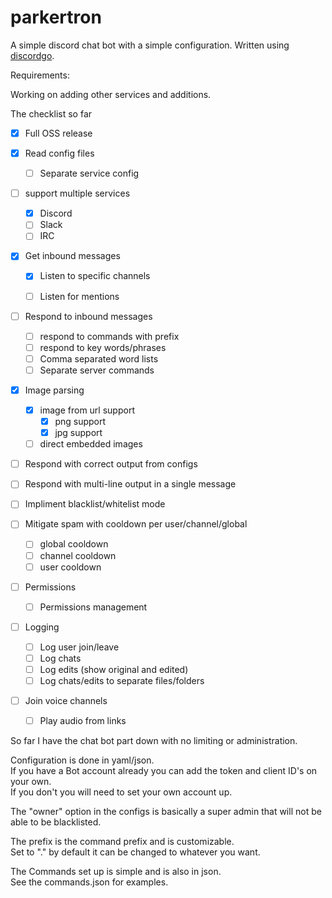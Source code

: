# parkertron

A simple discord chat bot with a simple configuration. Written using [discordgo](https://github.com/bwmarrin/discordgo).

Requirements:


Working on adding other services and additions.

The checklist so far

- [x] Full OSS release

- [x] Read config files
  - [ ] Separate service config

- [ ] support multiple services
  - [x] Discord
  - [ ] Slack
  - [ ] IRC

- [x] Get inbound messages
  - [x] Listen to specific channels
  - [ ] Listen for mentions


- [ ] Respond to inbound messages
  - [ ] respond to commands with prefix
  - [ ] respond to key words/phrases
  - [ ] Comma separated word lists
  - [ ] Separate server commands
- [x] Image parsing
  - [x] image from url support
    - [x] png support
    - [x] jpg support
  - [ ] direct embedded images

- [ ] Respond with correct output from configs

- [ ] Respond with multi-line output in a single message

- [ ] Impliment blacklist/whitelist mode

- [ ] Mitigate spam with cooldown per user/channel/global
  - [ ] global cooldown
  - [ ] channel cooldown
  - [ ] user cooldown

- [ ] Permissions
  - [ ] Permissions management

- [ ] Logging
  - [ ] Log user join/leave 
  - [ ] Log chats
  - [ ] Log edits (show original and edited)
  - [ ] Log chats/edits to separate files/folders
  
- [ ] Join voice channels
  - [ ] Play audio from links


So far I have the chat bot part down with no limiting or administration.

Configuration is done in yaml/json.  
If you have a Bot account already you can add the token and client ID's on your own.  
If you don't you will need to set your own account up.

The "owner" option in the configs is basically a super admin that will not be able to be blacklisted.

The prefix is the command prefix and is customizable.  
Set to "." by default it can be changed to whatever you want.


The Commands set up is simple and is also in json.  
See the commands.json for examples.  
